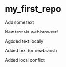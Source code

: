﻿# my_first_repo

Add some text

New text via web browser!

Agdded text locally

Added text for newbranch

Added local conflict
